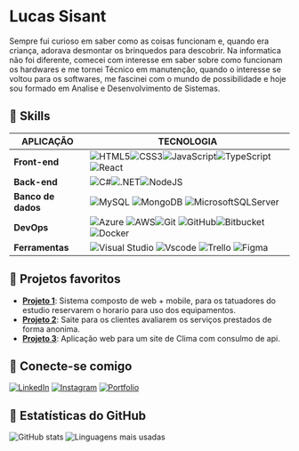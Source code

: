 # Lucas Sisant

Sempre fui curioso em saber como as coisas funcionam e, quando era criança, adorava desmontar os brinquedos para descobrir. Na informatica não foi diferente, comecei com interesse em saber sobre como funcionam os hardwares e me tornei Técnico em manutenção, quando o interesse se voltou para os softwares, me fascinei com o mundo de possibilidade e hoje sou formado em Analise e Desenvolvimento de Sistemas.

## 🔴 Skills

|  APLICAÇÃO | TECNOLOGIA 
| -|--------------------------------------------------------
| **Front-end**         | ![HTML5](https://img.shields.io/badge/HTML5-000?style=for-the-badge&logo=html5&logoColor=990838)![CSS3](https://img.shields.io/badge/CSS3-000?style=for-the-badge&logo=css3&logoColor=990838)![JavaScript](https://img.shields.io/badge/JavaScript-000?style=for-the-badge&logo=javascript&logoColor=990838)![TypeScript](https://img.shields.io/badge/TypeScript-000?style=for-the-badge&logo=typescript&logoColor=990838) ![React](https://img.shields.io/badge/React-000?style=for-the-badge&logo=react&logoColor=990838)
| **Back-end**         |![C#](https://img.shields.io/badge/C%23-000?style=for-the-badge&logo=c-sharp&logoColor=990838)![.NET](https://img.shields.io/badge/.NET-000?style=for-the-badge&logo=.net&logoColor=990838)![NodeJS](https://img.shields.io/badge/node.js-000?style=for-the-badge&logo=node.js&logoColor=990838)
| **Banco de dados** | ![MySQL](https://img.shields.io/badge/MySQL-00000F?style=for-the-badge&logo=mysql&logoColor=990838) ![MongoDB](https://img.shields.io/badge/MongoDB-000?style=for-the-badge&logo=mongodb&logoColor=990838) ![MicrosoftSQLServer](https://img.shields.io/badge/Microsoft%20SQL%20Server-000?style=for-the-badge&logo=microsoft%20sql%20server&logoColor=990838)
| **DevOps** | ![Azure](https://img.shields.io/badge/Azure-000?style=for-the-badge&logo=microsoft%20azure&logoColor=990838) ![AWS](https://img.shields.io/badge/AWS-000.svg?style=for-the-badge&logo=amazonwebservices&logoColor=990838)![Git](https://img.shields.io/badge/GIT-000?style=for-the-badge&logo=git&logoColor=990838) ![GitHub](https://img.shields.io/badge/GitHub-000?style=for-the-badge&logo=github&logoColor=990838)![Bitbucket](https://img.shields.io/badge/-Bitbucket-000?style=for-the-badge&logo=bitbucket&logoColor=990838)![Docker](https://img.shields.io/badge/-Docker-000?style=for-the-badge&logo=docker&logoColor=990838)
| **Ferramentas** | ![Visual Studio](https://img.shields.io/badge/Visual%20Studio-000?style=for-the-badge&logo=visual-studio-code&logoColor=990838) ![Vscode](https://img.shields.io/badge/Vscode-000?style=for-the-badge&logo=visual-studio-code&logoColor=990838) ![Trello](https://img.shields.io/badge/-Trello-000?style=for-the-badge&logo=trello&logoColor=990838) ![Figma](https://img.shields.io/badge/-Figma-000?style=for-the-badge&logo=figma&logoColor=990838)

## 🔴 Projetos favoritos
- [**Projeto 1**](#): Sistema composto de web + mobile, para os tatuadores do estudio reservarem o horario para uso dos equipamentos.
- [**Projeto 2**](#): Saite para os clientes avaliarem os serviços prestados de forma anonima.
- [**Projeto 3**](#): Aplicação web para um site de Clima com consulmo de api.

## 🔴 Conecte-se comigo
[![LinkedIn](https://img.shields.io/badge/LinkedIn-000?style=for-the-badge&logo=linkedin&logoColor=990838)](https://www.linkedin.com/in/lucassisant/)
[![Instagram](https://img.shields.io/badge/-Instagram-000?style=for-the-badge&logo=instagram&logoColor=990838)](https://www.instagram.com/lucassisant/)
[![Portfolio](https://img.shields.io/badge/-portfolio-000?style=for-the-badge&logo=instagram&logoColor=990838&color:990838)](#)

## 🔴 Estatísticas do GitHub

![GitHub stats](https://github-readme-stats-git-masterrstaa-rickstaa.vercel.app/api?username=LucasSisant&hide_title=true&show_icons=true&include_all_commits=false&count_private=true&line_height=25&hide=issues&bg_color=000&title_color=990838&text_color=FFF&border_radius=3&border_color=36123c&icon_color=990838&theme=jolly)
![Linguagens mais usadas](https://github-readme-stats.vercel.app/api/top-langs/?username=LucasSisant&layout=compact&bg_color=000&title_color=990838&text_color=FFF&border_radius=3&border_color=36123c&icon_color=990838&theme=radical)
